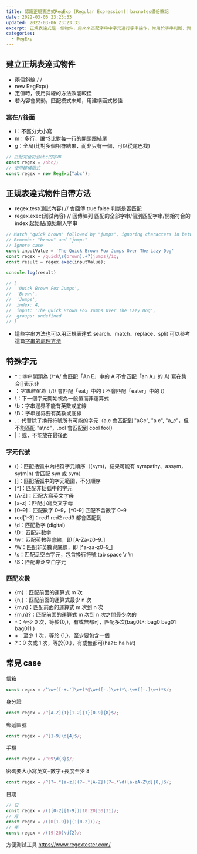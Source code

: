 ```yaml
---
title: 認識正規表達式RegExp (Regular Expression)｜bacnotes備份筆記
date: 2022-03-06 23:23:33
updated: 2022-03-06 23:23:33
excerpt: 正規表達式是一個物件，用來來匹配字串中字元進行字串操作，常用於字串判斷、資料搜尋、清除或取代目標字詞等，常常會在專案裡用到，但又有時候因為特殊符號不容易聯想他的意義，因此整理一篇筆記方便後續查看
categories:
  - RegExp
---
```


## 建立正規表達式物件

- 兩個斜線 / /
- new RegExp()
- 定值時，使用斜線的方法效能較佳
- 若內容會異動，匹配模式未知，用建構函式較佳

### 寫在//後面

- i：不區分大小寫
- m：多行，讓^$比對每一行的開頭跟結尾
- g：全局(比對多個相符結果，而非只有一個，可以從尾巴找)

```js
// 匹配完全符合abc的字串
const regex = /abc/;
// 使用建構函式
const regex = new RegExp("abc");
```

## 正規表達式物件自帶方法

- regex.test(測試內容) // 會回傳 true false 判斷是否匹配
- regex.exec(測試內容) // 回傳陣列 匹配的全部字串/個別匹配字串/開始符合的 index 起始點/原始輸入字串

```js
// Match "quick brown" followed by "jumps", ignoring characters in between
// Remember "brown" and "jumps"
// Ignore case
const inputValue = 'The Quick Brown Fox Jumps Over The Lazy Dog'
const regex = /quick\s(brown).+?(jumps)/ig;
const result = regex.exec(inputValue);

console.log(result)

// [
//  'Quick Brown Fox Jumps',
//  'Brown',
//  'Jumps',
//  index: 4,
//  input: 'The Quick Brown Fox Jumps Over The Lazy Dog',
//  groups: undefined
// ]

```

- 這些字串方法也可以用正規表達式 search、match、replace、split
可以參考這篇[字串的處理方法](https://bacnotes.github.io/string-methods/ "字串的處理方法")

## 特殊字元

- ^：字串開頭為 (/^A/ 會匹配「An E」中的 A 不會匹配「an A」的 A) 寫在集合[]表示非
- $：字串結尾為（/t$/ 會匹配「eat」中的 t 不會匹配「eater」中的 t）
- \：下一個字元開始視為一般值而非運算式
- \b：字串邊界不能有英數或底線
- \B：字串邊界要有英數或底線
- .：代替除了換行符號所有可能的字元（a.c 會匹配到 "aGc", "a c", "a_c"，但不能匹配 "a\nc"，.ool 會匹配到 cool fool）
- |：或，不能放在最後面

### 字元代號

- ()：匹配括弧中內相符字元順序（(sym)，結果可能有 sympathy、assym，sy(m|n) 會匹配 syn 或 sym）
- []：匹配括弧中的字元範圍，不分順序
- [^]：匹配非括弧中的字元
- [A-Z]：匹配大寫英文字母
- [a-z]：匹配小寫英文字母
- [0–9]：匹配數字 0–9，[^0-9] 匹配不含數字 0–9
- red[1-3]：red1 red2 red3 都會匹配到
- \d：匹配數字 (digital)
- \D：匹配非數字
- \w：匹配英數與底線，即 [A-Za-z0–9_]
- \W：匹配非英數與底線，即 [^a-za-z0–9_]
- \s：匹配泛空白字元，包含換行符號 tab space \r \n
- \S：匹配非泛空白字元

### 匹配次數

- {m}：匹配前面的運算式 m 次
- {n,}：匹配前面的運算式最少 n 次
- {m,n}：匹配前面的運算式 m 次到 n 次
- {m,n}?：匹配前面的運算式 m 次到 n 次之間最少次的
- `*`：至少 0 次，等於{0,}，有或無都可，匹配多次(bag0`1*`: bag0 bag01 bag011 )
- +：至少 1 次，等於 {1,}，至少要包含一個
- ?：0 次或 1 次，等於{0,}，有或無都可(ha`?t`: ha hat)

## 常見 case

信箱

```js
const regex = /^\w+([-+.']\w+)*@\w+([-.]\w+)*\.\w+([-.]\w+)*$/;
```

身分證

```js
const regex = /^[A-Z]{1}[1-2]{1}[0-9]{8}$/;
```

郵遞區號

```js
const regex = /^[1-9]\d{4}$/;
```

手機

```js
const regex = /^09\d{8}$/;
```

密碼要大小寫英文+數字+長度至少 8

```js
const regex = /^(?=.*[a-z])(?=.*[A-Z])(?=.*\d)[a-zA-Z\d]{8,}$/;
```

日期

```js
// 日
const regex = /(([0-2][1-9])|10|20|30|31)/;
// 月
const regex = /((0[1-9])|(1[0-2]))/;
// 年
const regex = /(19|20)\d{2}/;
```

方便測試工具 https://www.regextester.com/
